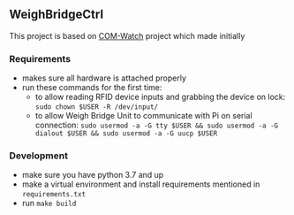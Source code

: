 ## WeighBridgeCtrl
This project is based on [COM-Watch](https://git.cubable.date/Stuff/COM-Watch) project which made initially

### Requirements
- makes sure all hardware is attached properly
- run these commands for the first time:
    - to allow reading RFID device inputs and grabbing the device on lock:
        `sudo chown $USER -R /dev/input/`
    - to allow Weigh Bridge Unit to communicate with Pi on serial connection:
        `sudo usermod -a -G tty $USER && sudo usermod -a -G dialout $USER && sudo usermod -a -G uucp $USER`
### Development
- make sure you have python 3.7 and up
- make a virtual environment and install requirements mentioned in `requirements.txt`
- run `make build`

